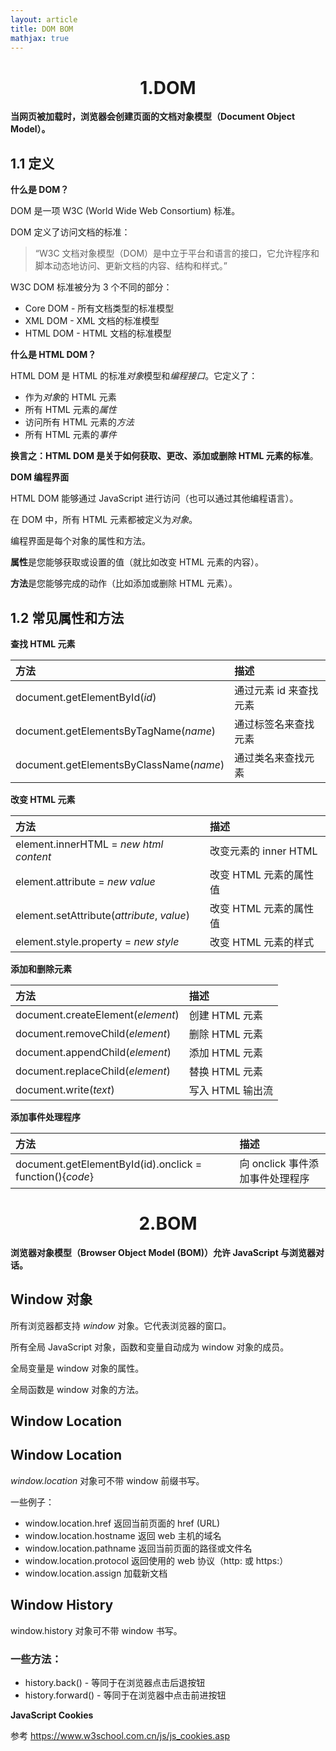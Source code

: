 ```yaml
---
layout: article
title: DOM BOM
mathjax: true
---
```



<h1 align="center">1.DOM</h1>

**当网页被加载时，浏览器会创建页面的文档对象模型（Document Object Model）。**

## 1.1 定义

**什么是 DOM？**

DOM 是一项 W3C (World Wide Web Consortium) 标准。

DOM 定义了访问文档的标准：

> “W3C 文档对象模型（DOM）是中立于平台和语言的接口，它允许程序和脚本动态地访问、更新文档的内容、结构和样式。”

W3C DOM 标准被分为 3 个不同的部分：

- Core DOM - 所有文档类型的标准模型
- XML DOM - XML 文档的标准模型
- HTML DOM - HTML 文档的标准模型

**什么是 HTML DOM？**

HTML DOM 是 HTML 的标准*对象*模型和*编程接口*。它定义了：

- 作为*对象*的 HTML 元素
- 所有 HTML 元素的*属性*
- 访问所有 HTML 元素的*方法*
- 所有 HTML 元素的*事件*

**换言之：HTML DOM 是关于如何获取、更改、添加或删除 HTML 元素的标准**。

**DOM 编程界面**

HTML DOM 能够通过 JavaScript 进行访问（也可以通过其他编程语言）。

在 DOM 中，所有 HTML 元素都被定义为*对象*。

编程界面是每个对象的属性和方法。

**属性**是您能够获取或设置的值（就比如改变 HTML 元素的内容）。

**方法**是您能够完成的动作（比如添加或删除 HTML 元素）。

## 1.2 常见属性和方法

**查找 HTML 元素**

| 方法                                    | 描述                   |
| :-------------------------------------- | :--------------------- |
| document.getElementById(*id*)           | 通过元素 id 来查找元素 |
| document.getElementsByTagName(*name*)   | 通过标签名来查找元素   |
| document.getElementsByClassName(*name*) | 通过类名来查找元素     |

**改变 HTML 元素**

| 方法                                       | 描述                   |
| :----------------------------------------- | :--------------------- |
| element.innerHTML = *new html content*     | 改变元素的 inner HTML  |
| element.attribute = *new value*            | 改变 HTML 元素的属性值 |
| element.setAttribute(*attribute*, *value*) | 改变 HTML 元素的属性值 |
| element.style.property = *new style*       | 改变 HTML 元素的样式   |

**添加和删除元素**

| 方法                              | 描述             |
| :-------------------------------- | :--------------- |
| document.createElement(*element*) | 创建 HTML 元素   |
| document.removeChild(*element*)   | 删除 HTML 元素   |
| document.appendChild(*element*)   | 添加 HTML 元素   |
| document.replaceChild(*element*)  | 替换 HTML 元素   |
| document.write(*text*)            | 写入 HTML 输出流 |

**添加事件处理程序**

| 方法                                                     | 描述                            |
| :------------------------------------------------------- | :------------------------------ |
| document.getElementById(id).onclick = function(){*code*} | 向 onclick 事件添加事件处理程序 |



<h1 align="center">2.BOM</h1>

**浏览器对象模型（Browser Object Model (BOM)）允许 JavaScript 与浏览器对话。**

## Window 对象

所有浏览器都支持 *window* 对象。它代表浏览器的窗口。

所有全局 JavaScript 对象，函数和变量自动成为 window 对象的成员。

全局变量是 window 对象的属性。

全局函数是 window 对象的方法。

## Window Location

## Window Location

*window.location* 对象可不带 window 前缀书写。

一些例子：

- window.location.href 返回当前页面的 href (URL)
- window.location.hostname 返回 web 主机的域名
- window.location.pathname 返回当前页面的路径或文件名
- window.location.protocol 返回使用的 web 协议（http: 或 https:）
- window.location.assign 加载新文档

## Window History

window.history 对象可不带 window 书写。

### 一些方法：

- history.back() - 等同于在浏览器点击后退按钮
- history.forward() - 等同于在浏览器中点击前进按钮

**JavaScript Cookies**

参考 https://www.w3school.com.cn/js/js_cookies.asp


